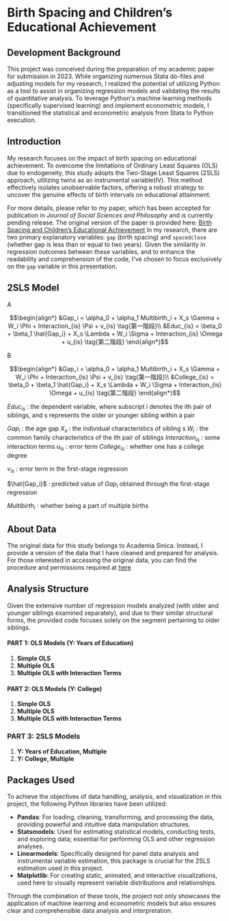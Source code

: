 # Birth Spacing and Children’s Educational Achievement

## Development Background

This project was conceived during the preparation of my academic paper for submission in 2023. While organizing numerous Stata do-files and adjusting models for my research, I realized the potential of utilizing Python as a tool to assist in organizing regression models and validating the results of quantitative analysis. To leverage Python's machine learning methods (specifically supervised learning) and implement econometric models, I transitioned the statistical and econometric analysis from Stata to Python execution.

## Introduction

My research focuses on the impact of birth spacing on educational achievement. To overcome the limitations of Ordinary Least Squares (OLS) due to endogeneity, this study adopts the Two-Stage Least Squares (2SLS) approach, utilizing twins as an instrumental variable(IV). This method effectively isolates unobservable factors, offering a robust strategy to uncover the genuine effects of birth intervals on educational attainment. 

For more details, please refer to my paper, which has been accepted for publication in *Journal of Social Sciences and Philosophy* and is currently pending release. The original version of the paper is provided here: [Birth Spacing and Children’s Educational Achievement](https://drive.google.com/file/d/1kTNJ33ZTdj0Zj6vdMKC4sJSGzak1uHRs/view?usp=sharing)
In my research, there are two primary explanatory variables: `gap` (birth spacing) and `spacedclose` (whether gap is less than or equal to two years). Given the similarity in regression outcomes between these variables, and to enhance the readability and comprehension of the code, I've chosen to focus exclusively on the `gap` variable in this presentation.

## 2SLS Model

A
```math
\begin{align*}

&Gap_i = \alpha_0 + \alpha_1 Multibirth_i + X_s \Gamma + W_i \Phi + Interaction_{is} \Psi + v_{is} \tag{第一階段}\\

&Educ_{is} = \beta_0 + \beta_1 \hat{Gap_i} + X_s \Lambda + W_i \Sigma + Interaction_{is} \Omega + u_{is} \tag{第二階段}

\end{align*}
```
B
```math
\begin{align*}

    &Gap_i = \alpha_0 + \alpha_1 Multibirth_i + X_s \Gamma + W_i \Phi + Interaction_{is} \Psi + v_{is} \tag{第一階段}\\

    &College_{is} = \beta_0 + \beta_1 \hat{Gap_i} + X_s \Lambda + W_i \Sigma + Interaction_{is} \Omega + u_{is} \tag{第二階段}

\end{align*}
```

$Educ_{is}$ : the dependent variable, where subscript i denotes the ith pair of siblings, and s represents the older or younger sibling within a pair

$Gap_i$ : the age gap
$X_s$ : the individual characteristics of sibling s
$W_i$ : the common family characteristics of the ith pair of siblings
$Interaction_{is}$ : some interaction terms
$u_{is}$ : error term
$College_{is}$ : whether one has a college degree

$v_{is}$ : error term in the first-stage regression

$\hat{Gap_i}$ : predicted value of ${Gap_i}$ obtained through the first-stage regression

${Multibirth_i}$ : whether being a part of multiple births


## About Data

The original data for this study belongs to Academia Sinica. Instead, I provide a version of the data that I have cleaned and prepared for analysis. For those interested in accessing the original data, you can find the procedure and permissions required at [here](https://srda.sinica.edu.tw/browsingbydatatype_result.php?category=surveymethod&type=2&csid=5)


## Analysis Structure

Given the extensive number of regression models analyzed (with older and younger siblings examined separately), and due to their similar structural forms, the provided code focuses solely on the segment pertaining to older siblings.

#### PART 1: OLS Models (Y: Years of Education)

1. **Simple OLS** 
2. **Multiple OLS**
3. **Multiple OLS with Interaction Terms** 

#### PART 2: OLS Models (Y: College)

1. **Simple OLS** 
2. **Multiple OLS**
3. **Multiple OLS with Interaction Terms** 

### PART 3: 2SLS Models

1. **Y: Years of Education, Multiple** 
2. **Y: College, Multiple** 

## Packages Used

To achieve the objectives of data handling, analysis, and visualization in this project, the following Python libraries have been utilized:

- **Pandas**: For loading, cleaning, transforming, and processing the data, providing powerful and intuitive data manipulation structures.
- **Statsmodels**: Used for estimating statistical models, conducting tests, and exploring data; essential for performing OLS and other regression analyses.
- **Linearmodels**: Specifically designed for panel data analysis and instrumental variable estimation, this package is crucial for the 2SLS estimation used in this project.
- **Matplotlib**: For creating static, animated, and interactive visualizations, used here to visually represent variable distributions and relationships.

Through the combination of these tools, the project not only showcases the application of machine learning and econometric models but also ensures clear and comprehensible data analysis and interpretation.
